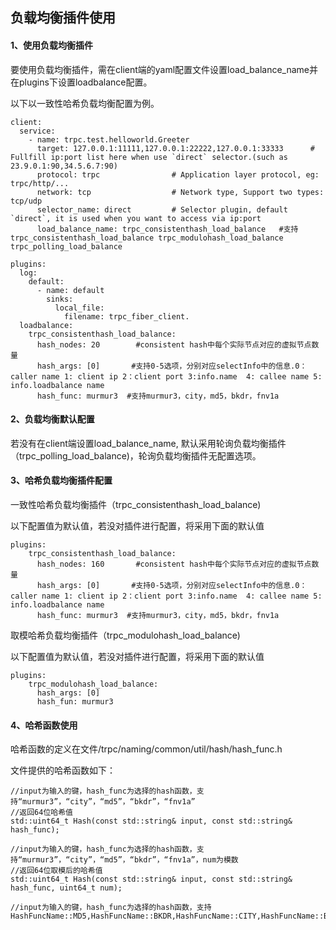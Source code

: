 ## 负载均衡插件使用

#### 1、使用负载均衡插件

要使用负载均衡插件，需在client端的yaml配置文件设置load_balance_name并在plugins下设置loadbalance配置。

以下以一致性哈希负载均衡配置为例。

```
client:
  service:
    - name: trpc.test.helloworld.Greeter
      target: 127.0.0.1:11111,127.0.0.1:22222,127.0.0.1:33333      # Fullfill ip:port list here when use `direct` selector.(such as 23.9.0.1:90,34.5.6.7:90)
      protocol: trpc                # Application layer protocol, eg: trpc/http/...
      network: tcp                  # Network type, Support two types: tcp/udp
      selector_name: direct         # Selector plugin, default `direct`, it is used when you want to access via ip:port
      load_balance_name: trpc_consistenthash_load_balance   #支持trpc_consistenthash_load_balance trpc_modulohash_load_balance trpc_polling_load_balance

plugins:
  log:
    default:
      - name: default
        sinks:
          local_file:
            filename: trpc_fiber_client.
  loadbalance:
    trpc_consistenthash_load_balance:
      hash_nodes: 20		#consistent hash中每个实际节点对应的虚拟节点数量
      hash_args: [0]       #支持0-5选项，分别对应selectInfo中的信息.0：caller name 1: client ip 2：client port 3:info.name  4: callee name 5: info.loadbalance name
      hash_func: murmur3  #支持murmur3，city，md5，bkdr，fnv1a
```

#### 2、负载均衡默认配置

若没有在client端设置load_balance_name, 默认采用轮询负载均衡插件（trpc_polling_load_balance)，轮询负载均衡插件无配置选项。

#### 3、哈希负载均衡插件配置

一致性哈希负载均衡插件（trpc_consistenthash_load_balance)

以下配置值为默认值，若没对插件进行配置，将采用下面的默认值

```
plugins:
	trpc_consistenthash_load_balance:
      hash_nodes: 160		#consistent hash中每个实际节点对应的虚拟节点数量
      hash_args: [0]       #支持0-5选项，分别对应selectInfo中的信息.0：caller name 1: client ip 2：client port 3:info.name  4: callee name 5: info.loadbalance name
      hash_func: murmur3  #支持murmur3，city，md5，bkdr，fnv1a
```

取模哈希负载均衡插件（trpc_modulohash_load_balance)

以下配置值为默认值，若没对插件进行配置，将采用下面的默认值

```
plugins:
	trpc_modulohash_load_balance:
      hash_args: [0]
      hash_fun: murmur3
```

#### 4、哈希函数使用

哈希函数的定义在文件/trpc/naming/common/util/hash/hash_func.h

文件提供的哈希函数如下：

```
//input为输入的键，hash_func为选择的hash函数，支持“murmur3”，“city”，“md5”，“bkdr”，“fnv1a”
//返回64位哈希值
std::uint64_t Hash(const std::string& input, const std::string& hash_func);

//input为输入的键，hash_func为选择的hash函数，支持“murmur3”，“city”，“md5”，“bkdr”，“fnv1a”，num为模数
//返回64位取模后的哈希值
std::uint64_t Hash(const std::string& input, const std::string& hash_func, uint64_t num);

//input为输入的键，hash_func为选择的hash函数，支持HashFuncName::MD5,HashFuncName::BKDR,HashFuncName::CITY,HashFuncName::BKDR,HashFuncName: